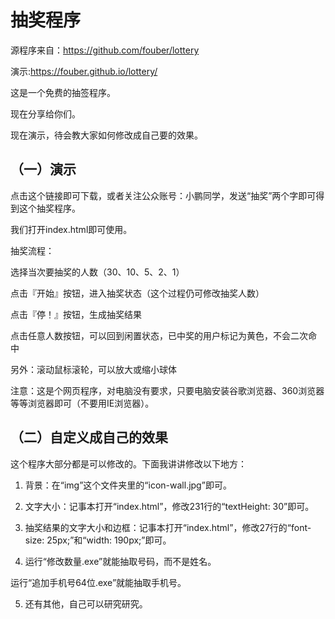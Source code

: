 # 抽奖程序

源程序来自：https://github.com/fouber/lottery

演示:https://fouber.github.io/lottery/


这是一个免费的抽签程序。

现在分享给你们。

现在演示，待会教大家如何修改成自己要的效果。

## （一）演示

点击这个链接即可下载，或者关注公众账号：小鹏同学，发送“抽奖”两个字即可得到这个抽奖程序。

我们打开index.html即可使用。

抽奖流程：

选择当次要抽奖的人数（30、10、5、2、1）

点击『开始』按钮，进入抽奖状态（这个过程仍可修改抽奖人数）

点击『停！』按钮，生成抽奖结果

点击任意人数按钮，可以回到闲置状态，已中奖的用户标记为黄色，不会二次命
中

另外：滚动鼠标滚轮，可以放大或缩小球体

注意：这是个网页程序，对电脑没有要求，只要电脑安装谷歌浏览器、360浏览器等等浏览器即可（不要用IE浏览器）。

## （二）自定义成自己的效果

这个程序大部分都是可以修改的。下面我讲讲修改以下地方：

1. 背景：在“img”这个文件夹里的“icon-wall.jpg”即可。

2. 文字大小：记事本打开“index.html”，修改231行的“textHeight: 30”即可。

3. 抽奖结果的文字大小和边框：记事本打开“index.html”，修改27行的“font-size: 25px;”和“width: 190px;”即可。

4. 运行“修改数量.exe”就能抽取号码，而不是姓名。

运行“追加手机号64位.exe”就能抽取手机号。

5. 还有其他，自己可以研究研究。

